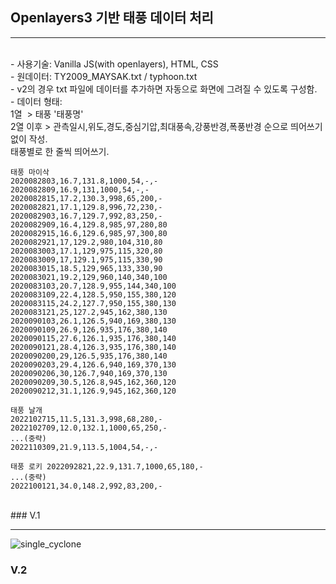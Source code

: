 ## Openlayers3 기반 태풍 데이터 처리

---

<br>
- 사용기술: Vanilla JS(with openlayers), HTML, CSS
<br>
- 원데이터: TY2009_MAYSAK.txt / typhoon.txt
<br>
- v2의 경우 txt 파일에 데이터를 추가하면 자동으로 화면에 그려질 수 있도록 구성함.
<br>
- 데이터 형태: <br>1열&nbsp;&nbsp;> 태풍 '태풍명' <br>2열 이후 > 관측일시,위도,경도,중심기압,최대풍속,강풍반경,폭풍반경 순으로 띄어쓰기 없이 작성.<br>태풍별로 한 줄씩 띄어쓰기.

```
태풍 마이삭
2020082803,16.7,131.8,1000,54,-,-
2020082809,16.9,131,1000,54,-,-
2020082815,17.2,130.3,998,65,200,-
2020082821,17.1,129.8,996,72,230,-
2020082903,16.7,129.7,992,83,250,-
2020082909,16.4,129.8,985,97,280,80
2020082915,16.6,129.6,985,97,300,80
2020082921,17,129.2,980,104,310,80
2020083003,17.1,129,975,115,320,80
2020083009,17,129.1,975,115,330,90
2020083015,18.5,129,965,133,330,90
2020083021,19.2,129,960,140,340,100
2020083103,20.7,128.9,955,144,340,100
2020083109,22.4,128.5,950,155,380,120
2020083115,24.2,127.7,950,155,380,130
2020083121,25,127.2,945,162,380,130
2020090103,26.1,126.5,940,169,380,130
2020090109,26.9,126,935,176,380,140
2020090115,27.6,126.1,935,176,380,140
2020090121,28.4,126.3,935,176,380,140
2020090200,29,126.5,935,176,380,140
2020090203,29.4,126.6,940,169,370,130
2020090206,30,126.7,940,169,370,130
2020090209,30.5,126.8,945,162,360,120
2020090212,31.1,126.9,945,162,360,120

태풍 날개
2022102715,11.5,131.3,998,68,280,-
2022102709,12.0,132.1,1000,65,250,-
...(중략)
2022110309,21.9,113.5,1004,54,-,-

태풍 로키 2022092821,22.9,131.7,1000,65,180,-
...(중략)
2022100121,34.0,148.2,992,83,200,-
```

<br>
### V.1

---

![single_cyclone](https://user-images.githubusercontent.com/113993379/228096625-5650315c-8f1b-4887-a2d5-49057813e0fd.gif)

### V.2
